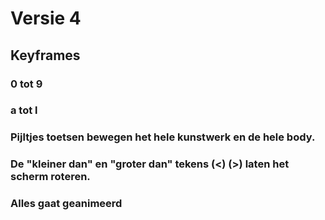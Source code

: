 
# Versie 4

## Keyframes

### 0 tot 9 
### a tot l 

### Pijltjes toetsen bewegen het hele kunstwerk en de hele body.

### De "kleiner dan" en "groter dan" tekens (<) (>) laten het scherm roteren.

### Alles gaat geanimeerd



